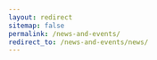 ```yaml
---
layout: redirect
sitemap: false
permalink: /news-and-events/
redirect_to: /news-and-events/news/
---
```


